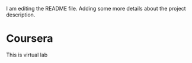 I am editing the README file. Adding some more details about the project description.
# Coursera
This is virtual lab
